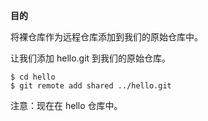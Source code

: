 
**目的**

将裸仓库作为远程仓库添加到我们的原始仓库中。

让我们添加 hello.git 到我们的原始仓库。

```
$ cd hello
$ git remote add shared ../hello.git
```

注意：现在在 hello 仓库中。
